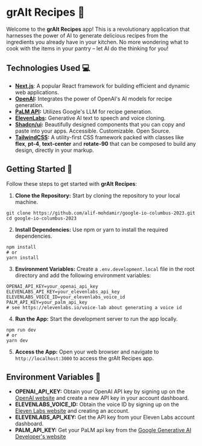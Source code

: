 # grAIt Recipes 🍜

Welcome to the **grAIt Recipes** app! This is a revolutionary application that harnesses the power of AI to generate delicious recipes from the ingredients you already have in your kitchen. No more wondering what to cook with the items in your pantry – let AI do the thinking for you!

## Technologies Used 💻

- **[Next.js](https://nextjs.org/)**: A popular React framework for building efficient and dynamic web applications.
- **[OpenAI](https://platform.openai.com/overview):** Integrates the power of OpenAI's AI models for recipe generation.
- **[PaLM API](https://developers.generativeai.google/guide/palm_api_overview):** Utilizes Google's LLM for recipe generation.
- **[ElevenLabs](https://docs.elevenlabs.io/welcome/introduction):** Generative AI text to speech and voice cloning.
- **[Shadcn/ui](https://ui.shadcn.com/):** Beautifully designed components that you can copy and paste into your apps. Accessible. Customizable. Open Source.
- **[TailwindCSS](https://tailwindcss.com/):** A utility-first CSS framework packed with classes like **flex**, **pt-4**, **text-center** and **rotate-90** that can be composed to build any design, directly in your markup.

## Getting Started 🚀

Follow these steps to get started with **grAIt Recipes**:

1. **Clone the Repository:** Start by cloning the repository to your local machine.

```
git clone https://github.com/alif-mohdamir/google-io-columbus-2023.git
cd google-io-columbus-2023
```

2. **Install Dependencies:** Use npm or yarn to install the required dependencies.

```
npm install
# or
yarn install
```

3. **Environment Variables:** Create a `.env.development.local` file in the root directory and add the following environment variables:

```
OPENAI_API_KEY=your_openai_api_key
ELEVENLABS_API_KEY=your_elevenlabs_api_key
ELEVENLABS_VOICE_ID=your_elevenlabs_voice_id
PALM_API_KEY=your_palm_api_key
# see https://elevenlabs.io/voice-lab about generating a voice id
```

4. **Run the App:** Start the development server to run the app locally.

```
npm run dev
# or
yarn dev
```

5. **Access the App:** Open your web browser and navigate to `http://localhost:3000` to access the grAIt Recipes app.

## Environment Variables 🔑

- **OPENAI_API_KEY:** Obtain your OpenAI API key by signing up on the [OpenAI website](https://platform.openai.com/overview) and create a new API key in your account dashboard.
- **ELEVENLABS_VOICE_ID:** Obtain the voice ID by signing up on the [Eleven Labs website](https://elevenlabs.io/) and creating an account.
- **ELEVENLABS_API_KEY:** Get the API key from your Eleven Labs account dashboard.
- **PALM_API_KEY:** Get your PaLM api key from the [Google Generative AI Developer's website](https://developers.generativeai.google/tutorials/chat_node_quickstart#obtain_an_api_key)
